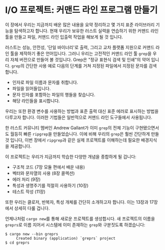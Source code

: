 # I/O 프로젝트: 커맨드 라인 프로그램 만들기

<!-- We might need a more descriptive title, something that captures the new
elements we're introducing -- are we going to cover things like environment
variables more in later chapters, or is this the only place we explain how to
use them? -->

<!-- This is the only place we were planning on explaining both environment
variables and printing to standard error. These are things that people commonly
want to know how to do in Rust, but there's not much more than what we've said
here about them, people just want to know how to do them in Rust. We realize
that those sections make this chapter long, but think it's worth it to include
information that people want. We've gotten really positive feedback from people
who have read this chapter online; people who like learning through projects
have really enjoyed this chapter. /Carol-->

이 장에서 우리는 지금까지 배운 많은 내용을 요약 정리하고 몇 가지 표준 라이브러리 기능을 탐색하고자 합니다. 현재 
우리가 보유한 러스트 실력을 연습하기 위한 커맨드 라인 툴을 만들고 파일, 커맨드 라인 입출력 작업을 해보게 될 것 
입니다.

러스트는 성능, 안전성, '단일 바이너리'로 출력, 그리고 교차 플랫폼 지원으로 커맨드 라인 툴을 제작하기 좋은 언어입니다.
그러니 우리는 고전적인 커맨드 라인 툴 `grep`을 우리 자체 버전으로 만들어 볼 것입니다. Grep은 "정규 표현식 검색
및 인쇄"의 약어 입니다. `grep`의 간단한 사용 예로 다음의 단계를 거쳐 지정된 파일에서 지정된 문자를 검색합니다. 

- 인자로 파일 이름과 문자를 취합니다. 
- 파일을 읽어들입니다.
- 문자 인자를 포함하는 파일의 행들을 찾습니다. 
- 해당 라인들을 표시합니다. 

우리는 또한 환경 변수를 사용하는 방법과 표준 출력 대신 표준 에러로 표시하는 방법을 다루고자 합니다. 이러한 기법들은 
일반적으로 커맨드 라인 도구들에서 사용됩니다. 

한 러스트 커뮤니티 멤버인 Andrew Gallant가 이미 `grep`의 전체 기능이 구현됐으면서도 월등히 빠른 
`ripgrep`을 만들었습니다. 이에 비해 우리의 `grep`은 훨씬 간단하게 만들 것 입니다, 이번 장에서 
`ripgrep`과 같은 실제 프로젝트를 이해하는데 필요한 배경지식을 제공합니다. 

이 프로젝트는 우리가 지금까지 학습한 다양한 개념을 종합하게 될 겁니다:

- 구조척 코드 (7장 모듈 편에서 배운 내용)
- 벡터와 문자열의 사용 (8장 콜렉션)
- 에러 처리 (9장)
- 특성과 생명주기를 적절히 사용하기 (10장)
- 테스트 작성 (11장)

또한 우리는 클로저, 반복자, 특성 개체를 간단히 소개하고자 합니다. 이는 13장과 17장에서 상세히 다룰 겁니다.

언제나처럼 `cargo new`를 통해 새로운 프로젝트를 생성합시다. 새 프로젝트의 이름을 `greprs`로 이름 지어서
시스템에 이미 존재하는 `grep`와 구분짓도록 하겠습니다:


```text
$ cargo new --bin greprs
     Created binary (application) `greprs` project
$ cd greprs
```

<!-- 업데이트된 원본:
# An I/O Project: Building a Command Line Program

This chapter is a recap of the many skills you’ve learned so far and an
exploration of a few more standard library features. We’ll build a command line
tool that interacts with file and command line input/output to practice some of
the Rust concepts you now have under your belt.

Rust’s speed, safety, single binary output, and cross-platform support make it
an ideal language for creating command line tools, so for our project, we’ll
make our own version of the classic command line tool `grep` (**g**lobally
search a **r**egular **e**xpression and **p**rint). In the simplest use case,
`grep` searches a specified file for a specified string. To do so, `grep` takes
as its arguments a filename and a string. Then it reads the file, finds lines
in that file that contain the string argument, and prints those lines.

Along the way, we’ll show how to make our command line tool use features of the
terminal that many command line tools use. We’ll read the value of an
environment variable to allow the user to configure the behavior of our tool.
We’ll also print to the standard error console stream (`stderr`) instead of
standard output (`stdout`), so, for example, the user can redirect successful
output to a file while still seeing error messages onscreen.

One Rust community member, Andrew Gallant, has already created a fully
featured, very fast version of `grep`, called `ripgrep`. By comparison, our
version of `grep` will be fairly simple, but this chapter will give you some of
the background knowledge you need to understand a real-world project such as
`ripgrep`.

Our `grep` project will combine a number of concepts you’ve learned so far:

* Organizing code (using what you learned in modules, Chapter 7)
* Using vectors and strings (collections, Chapter 8)
* Handling errors (Chapter 9)
* Using traits and lifetimes where appropriate (Chapter 10)
* Writing tests (Chapter 11)

We’ll also briefly introduce closures, iterators, and trait objects, which
Chapters 13 and 17 will cover in detail.
-->


